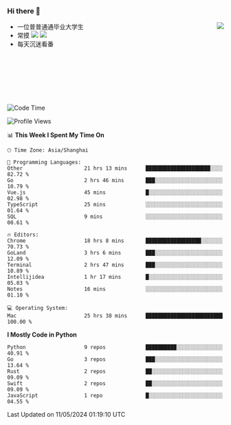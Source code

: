 ### Hi there 👋


<a href="https://github.com/yanlc39">
  <img align="right" src="https://github-readme-stats.vercel.app/api?username=yanlc39&show_icons=true&hide_border=true&icon_color=586069&title_color=a0a9af">
</a>

- 一位普普通通毕业大学生
- 常摸 ![](https://img.shields.io/badge/-Python-3e74a2?style=flat-square&logo=Python&logoColor=fff) ![](https://img.shields.io/badge/-C%2B%2B-brightgreen?style=flat-square)
- 每天沉迷看番



<br><br><br><br><br><br>


<!--START_SECTION:waka-->
![Code Time](http://img.shields.io/badge/Code%20Time-47%20hrs%2017%20mins-blue)

![Profile Views](http://img.shields.io/badge/Profile%20Views-2-blue)

📊 **This Week I Spent My Time On** 

```text
🕑︎ Time Zone: Asia/Shanghai

💬 Programming Languages: 
Other                    21 hrs 13 mins      █████████████████████░░░░   82.72 % 
Go                       2 hrs 46 mins       ███░░░░░░░░░░░░░░░░░░░░░░   10.79 % 
Vue.js                   45 mins             █░░░░░░░░░░░░░░░░░░░░░░░░   02.98 % 
TypeScript               25 mins             ░░░░░░░░░░░░░░░░░░░░░░░░░   01.64 % 
SQL                      9 mins              ░░░░░░░░░░░░░░░░░░░░░░░░░   00.61 % 

🔥 Editors: 
Chrome                   18 hrs 8 mins       ██████████████████░░░░░░░   70.73 % 
GoLand                   3 hrs 6 mins        ███░░░░░░░░░░░░░░░░░░░░░░   12.09 % 
Terminal                 2 hrs 47 mins       ███░░░░░░░░░░░░░░░░░░░░░░   10.89 % 
Intellijidea             1 hr 17 mins        █░░░░░░░░░░░░░░░░░░░░░░░░   05.03 % 
Notes                    16 mins             ░░░░░░░░░░░░░░░░░░░░░░░░░   01.10 % 

💻 Operating System: 
Mac                      25 hrs 38 mins      █████████████████████████   100.00 % 
```

**I Mostly Code in Python** 

```text
Python                   9 repos             ██████████░░░░░░░░░░░░░░░   40.91 % 
Go                       3 repos             ███░░░░░░░░░░░░░░░░░░░░░░   13.64 % 
Rust                     2 repos             ██░░░░░░░░░░░░░░░░░░░░░░░   09.09 % 
Swift                    2 repos             ██░░░░░░░░░░░░░░░░░░░░░░░   09.09 % 
JavaScript               1 repo              █░░░░░░░░░░░░░░░░░░░░░░░░   04.55 % 
```




 Last Updated on 11/05/2024 01:19:10 UTC
<!--END_SECTION:waka-->
